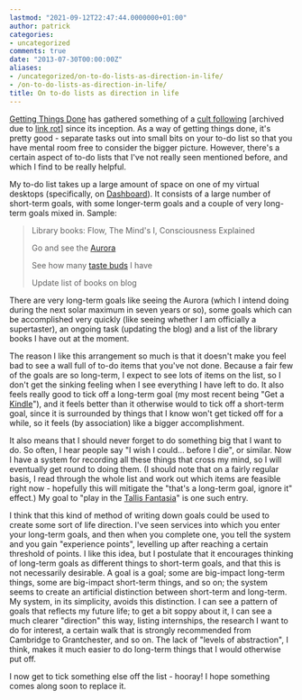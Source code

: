 ```yaml
---
lastmod: "2021-09-12T22:47:44.0000000+01:00"
author: patrick
categories:
- uncategorized
comments: true
date: "2013-07-30T00:00:00Z"
aliases:
- /uncategorized/on-to-do-lists-as-direction-in-life/
- /on-to-do-lists-as-direction-in-life/
title: On to-do lists as direction in life
---
```

[Getting Things Done](https://en.wikipedia.org/wiki/Getting_Things_Done) has gathered something of a [cult following](http://web.archive.org/web/20130428015707/http://www.wired.com/techbiz/people/magazine/15-10/ff_allen? "Wired article on GTD") [archived due to [link rot][1]] since its inception. As a way of getting things done, it's pretty good - separate tasks out into small bits on your to-do list so that you have mental room free to consider the bigger picture. However, there's a certain aspect of to-do lists that I've not really seen mentioned before, and which I find to be really helpful.

My to-do list takes up a large amount of space on one of my virtual desktops (specifically, on [Dashboard](https://en.wikipedia.org/wiki/Dashboard_%28Mac_OS%29)). It consists of a large number of short-term goals, with some longer-term goals and a couple of very long-term goals mixed in. Sample:

> Library books: Flow, The Mind's I, Consciousness Explained
>
> Go and see the [Aurora](https://en.wikipedia.org/wiki/Aurora_borealis)
>
> See how many [taste buds](https://en.wikipedia.org/wiki/Supertaster "Supertaster") I have
>
> Update list of books on blog

There are very long-term goals like seeing the Aurora (which I intend doing during the next solar maximum in seven years or so), some goals which can be accomplished very quickly (like seeing whether I am officially a supertaster), an ongoing task (updating the blog) and a list of the library books I have out at the moment.

The reason I like this arrangement so much is that it doesn't make you feel bad to see a wall full of to-do items that you've not done. Because a fair few of the goals are so long-term, I expect to see lots of items on the list, so I don't get the sinking feeling when I see everything I have left to do. It also feels really good to tick off a long-term goal (my most recent being "Get a [Kindle](https://en.wikipedia.org/wiki/Amazon_Kindle)"), and it feels better than it otherwise would to tick off a short-term goal, since it is surrounded by things that I know won't get ticked off for a while, so it feels (by association) like a bigger accomplishment.

It also means that I should never forget to do something big that I want to do. So often, I hear people say "I wish I could… before I die", or similar. Now I have a system for recording all these things that cross my mind, so I will eventually get round to doing them. (I should note that on a fairly regular basis, I read through the whole list and work out which items are feasible right now - hopefully this will mitigate the "that's a long-term goal, ignore it" effect.) My goal to "play in the [Tallis Fantasia](https://en.wikipedia.org/wiki/Fantasia_on_a_Theme_by_Thomas_Tallis)" is one such entry.

I think that this kind of method of writing down goals could be used to create some sort of life direction. I've seen services into which you enter your long-term goals, and then when you complete one, you tell the system and you gain "experience points", levelling up after reaching a certain threshold of points. I like this idea, but I postulate that it encourages thinking of long-term goals as different things to short-term goals, and that this is not necessarily desirable. A goal is a goal; some are big-impact long-term things, some are big-impact short-term things, and so on; the system seems to create an artificial distinction between short-term and long-term. My system, in its simplicity, avoids this distinction. I can see a pattern of goals that reflects my future life; to get a bit soppy about it, I can see a much clearer "direction" this way, listing internships, the research I want to do for interest, a certain walk that is strongly recommended from Cambridge to Grantchester, and so on. The lack of "levels of abstraction", I think, makes it much easier to do long-term things that I would otherwise put off.

I now get to tick something else off the list - hooray! I hope something comes along soon to replace it.

 [1]: https://en.wikipedia.org/wiki/Link_rot "Link rot Wikipedia page"
